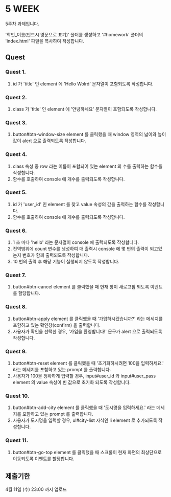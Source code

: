 # 5 WEEK

5주차 과제입니다.

'학번_이름(반드시 영문으로 표기)' 폴더를 생성하고 '#homework' 폴더의 'index.html' 파일을 복사하여 작성합니다.

## Quest

### Quest 1.
1. id 가 'title' 인 element 에 'Hello Wolrd' 문자열이 포함되도록 작성합니다.

### Quest 2.
1. class 가 'title' 인 element 에 '안녕하세요' 문자열이 포함되도록 작성합니다.

### Quest 3.
1. button#btn-window-size element 를 클릭했을 때 window 영역의 넓이와 높이값이 alert 으로 출력되도록 작성합니다.

### Quest 4.
1. class 속성 중 row 라는 이름이 포함되어 있는 element 의 수를 출력하는 함수를 작성합니다.
2. 함수를 호출하여 console 에 개수를 출력되도록 작성합니다.

### Quest 5.
1. id 가 'user_id' 인 element 를 찾고 value 속성의 값을 출력하는 함수를 작성합니다.
2. 함수를 호출하여 console 에 개수를 출력되도록 작성합니다.

### Quest 6.
1. 1 초 마다 'hello' 라는 문자열이 console 에 출력되도록 작성합니다.
2. 전역범위에 count 변수를 생성하여 매 출력시 console 에 몇 번의 출력이 되고있는지 번호가 함께 출력되도록 작성합니다.
3. 10 번의 출력 후 해당 기능이 실행되지 않도록 작성합니다.

### Quest 7.
1. button#btn-cancel element 를 클릭했을 때 현재 창이 새로고침 되도록 이벤트를 할당합니다.

### Quest 8.
1. button#btn-apply element 를 클릭했을 때 '가입하시겠습니까?' 라는 메세지를 포함하고 있는 확인창(confirm) 을 출력합니다.
2. 사용자가 확인을 선택한 경우, '가입을 환영합니다!' 문구가 alert 으로 출력되도록 작성합니다.

### Quest 9.
1. button#btn-reset element 를 클릭했을 때 '초기화하시려면 100을 입력하세요.' 라는 메세지를 포함하고 있는 prompt 를 출력합니다.
2. 사용자가 100을 정확하게 입력할 경우, input#user_id 와 input#user_pass element 의 value 속성이 빈 값으로 초기화 되도록 작성합니다.

### Quest 10.
1. button#btn-add-city element 를 클릭했을 때 '도시명을 입력하세요.' 라는 메세지를 포함하고 있는 prompt 를 출력합니다.
2. 사용자가 도시명을 입력할 경우, ul#city-list 자식인 li element 로 추가되도록 작성합니다.

### Quest 11.
1. button#btn-go-top element 를 클릭했을 때 스크롤이 현재 화면의 최상단으로 이동되도록 이벤트를 할당합니다.

## 제출기한

4월 11일 (수) 23:00 까지 업로드